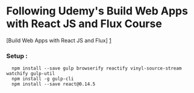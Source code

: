 Following Udemy's Build Web Apps with React JS and Flux Course
===============================================================

[Build Web Apps with React JS and Flux] [1]


  [1]: https://www.udemy.com/learn-and-understand-reactjs/

### Setup :

      npm install --save gulp browserify reactify vinyl-source-stream watchify gulp-util
      npm install -g gulp-cli
      npm install --save react@0.14.5
